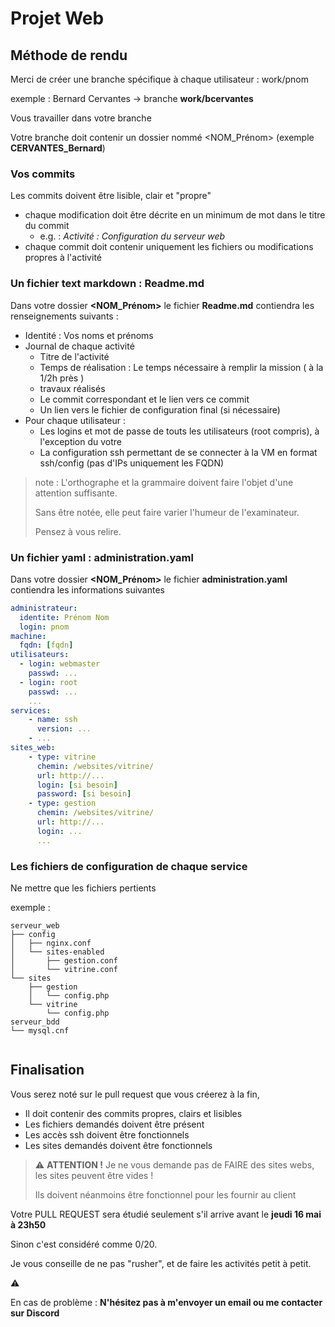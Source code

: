 # Projet Web

## Méthode de rendu

Merci de créer une branche spécifique à chaque utilisateur : work/pnom

exemple : Bernard Cervantes -> branche **work/bcervantes**

Vous travailler dans votre branche

Votre branche doit contenir un dossier nommé <NOM_Prénom> (exemple **CERVANTES_Bernard**)

### Vos commits

Les commits doivent être lisible, clair et "propre"

- chaque modification doit être décrite en un minimum de mot dans le titre du commit
    - e.g. : *Activité : Configuration du serveur web*
- chaque commit doit contenir uniquement les fichiers ou modifications propres à l'activité

### Un fichier text markdown : **Readme.md**

Dans votre dossier **<NOM_Prénom>** le fichier **Readme.md** contiendra les renseignements suivants :

- Identité : Vos noms et prénoms
- Journal de chaque activité
    - Titre de l'activité
    - Temps de réalisation : Le temps nécessaire à remplir la mission ( à la 1/2h près )
    - travaux réalisés
    - Le commit correspondant et le lien vers ce commit
    - Un lien vers le fichier de configuration final (si nécessaire)
- Pour chaque utilisateur : 
    - Les logins et mot de passe de touts les utilisateurs (root compris), à l'exception du votre
    - La configuration ssh permettant de se connecter à la VM en format ssh/config (pas d'IPs uniquement les FQDN)

> note : L'orthographe et la grammaire doivent faire l'objet d'une attention suffisante.
>
> Sans être notée, elle peut faire varier l'humeur de l'examinateur. 
>
> Pensez à vous relire.

### Un fichier yaml : **administration.yaml**

Dans votre dossier **<NOM_Prénom>** le fichier **administration.yaml** contiendra les informations suivantes

```yaml
administrateur: 
  identite: Prénom Nom
  login: pnom
machine:
  fqdn: [fqdn]
utilisateurs:
  - login: webmaster
    passwd: ...
  - login: root
    passwd: ...
    ...
services:
    - name: ssh
      version: ...
    - ...
sites_web:
    - type: vitrine
      chemin: /websites/vitrine/
      url: http://...
      login: [si besoin]
      password: [si besoin]
    - type: gestion
      chemin: /websites/vitrine/
      url: http://...
      login: ...
      ...

```

### Les fichiers de configuration de chaque service

Ne mettre que les fichiers pertients

exemple : 

```
serveur_web
├── config
│   ├── nginx.conf
│   └── sites-enabled
│       ├── gestion.conf
│       └── vitrine.conf
└── sites
    ├── gestion
    │   └── config.php
    └── vitrine
        └── config.php
serveur_bdd
└── mysql.cnf


```

## Finalisation

Vous serez noté sur le pull request que vous créerez à la fin,

- Il doit contenir des commits propres, clairs et lisibles
- Les fichiers demandés doivent être présent
- Les accès ssh doivent être fonctionnels
- Les sites demandés doivent être fonctionnels

> :warning: **ATTENTION !** Je ne vous demande pas de FAIRE des sites webs, les sites peuvent être vides ! 
>  
> Ils doivent néanmoins être fonctionnel pour les fournir au client


Votre PULL REQUEST sera étudié seulement s'il arrive avant le **jeudi 16 mai à 23h50**

Sinon c'est considéré comme 0/20.

Je vous conseille de ne pas "rusher", et de faire les activités petit à petit.

:warning:

En cas de problème : **N'hésitez pas à m'envoyer un email ou me contacter sur Discord**